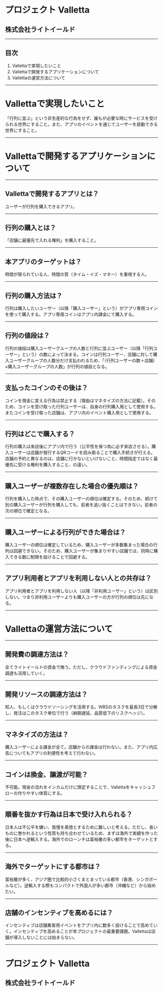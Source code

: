 <!-- $theme: default -->

# プロジェクト Valletta
## 株式会社ライトイールド

---
## 目次
1. Vallettaで実現したいこと
2. Vallettaで開発するアプリケーションについて
3. Vallettaの運営方法について

---
# Vallettaで実現したいこと
「行列に並ぶ」という非生産的な行為をせず、誰もが必要な時にサービスを受けられる世界にすること。また、アプリのイベントを通じてユーザーを扇動できる世界にすること。

---
# Vallettaで開発するアプリケーションについて

---
## Vallettaで開発するアプリとは？
ユーザーが行列を購入できるアプリ。

---
## 行列の購入とは？
「店舗に最優先で入れる権利」を購入すること。

---
## 本アプリのターゲットは？
時間が限られている人、時間の質（タイム・イズ・マネー）を重視する人。

---
## 行列の購入方法は？
行列は購入したいユーザー（以降「購入ユーザー」という）がアプリ専用コインを使って購入する。アプリ専用コインはアプリ内課金にて購入する。

---
## 行列の値段は？
行列の値段は購入ユーザーグループの人数と行列に並ぶユーザー（以降「行列ユーザー」という）の数によって決まる。コインは行列ユーザー、店舗に対して購入ユーザーグループの人数分だけ支払われるため、「（行列ユーザーの数＋店舗）×購入ユーザーグループの人数」が行列の値段となる。

---
## 支払ったコインのその後は？
コインを現金に変える行為は禁止する（理由はマネタイズの方法に記載）。そのため、コインを受け取った行列ユーザーは、自身の行列購入用として使用する。またコインを受け取った店舗は、アプリ内のイベント購入用として使用する。

---
## 行列はどこで購入する？
行列の購入は来店後にアプリ内で行う（公平性を保つ為に必ず来店させる）。購入ユーザーは店舗が発行するQRコードを読み取ることで購入手続きが行える。店舗の予約と異なるのは、店舗に行かないといけないこと、時間指定ではなく最優先に受ける権利を購入すること、の違い。

---
## 購入ユーザーが複数存在した場合の優先順は？
行列を購入した時点で、その購入ユーザーの順位は確定する。そのため、続けて別の購入ユーザーが行列を購入しても、前者を追い抜くことはできない。前者の次の順位で確定となる。

---
## 購入ユーザーによる行列ができた場合は？
購入ユーザーの順位は確定しているため、購入ユーザーが多数集まった場合の行列は回避できない。そのため、購入ユーザーが集まりやすい店舗では、同時に購入できる数に制限を設けることで回避する。

---
## アプリ利用者とアプリを利用しない人との共存は？
アプリ利用者とアプリを利用しない人（以降「非利用ユーザー」という）は区別しない。つまり非利用ユーザーよりも購入ユーザーの方が行列の順位は先になる。

---
# Vallettaの運営方法について

---
## 開発費の調達方法は？
全てライトイールドの資金で賄う。ただし、クラウドファンディングによる資金調達も活用していく。

---
## 開発リソースの調達方法は？
知人、もしくはクラウドソーシングを活用する。WBSのタスクを最長3日で分解し、発注はこのタスク単位で行う（納期遅延、品質低下のリスクヘッジ）。

---
## マネタイズの方法は？
購入ユーザーによる課金が全て。店舗からの課金は行わない。また、アプリ内広告についてもアプリの利便性を考えて行わない。

---
## コインは換金、譲渡が可能？
不可能。現金の流れをインカムだけに限定することで、Vallettaをキャッシュフローの作りやすい体質にする。

---
## 順番を抜かす行為は日本で受け入れられる？
日本人は不公平を嫌い、我慢を美徳とするために難しいと考える。ただし、長いものに巻かれるという性質も持ち合わせているため、まずは海外で実績を作った後に日本へ逆輸入する。海外でのローンチは富裕層の多い都市をターゲットとする。

---
## 海外でターゲットにする都市は？
富裕層が多く、アジア圏で比較的小さくまとまっている都市（香港、シンガポールなど）。逆輸入する際もコンパクトで外国人が多い都市（沖縄など）から始めたい。

---
## 店舗のインセンティブを高めるには？
インセンティブは店舗集客用イベントをアプリ内に数多く設けることで高めていく。インセンティブを高めることが本プロジェクトの最重要課題。Vallettaは店舗が導入しないことには始まらない。

---
# プロジェクト Valletta
## 株式会社ライトイールド
